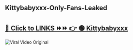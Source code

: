 
 ## Kittybabyxxx-Only-Fans-Leaked

# <h2><a href="https://clipsfans.com/Kittybabyxxx&ref=git">🔗 Click to LINKS ⏩⏩ 👉 🟢 Kittybabyxxx </a></h2>

<a href="https://clipsfans.com/Kittybabyxxx&ref=git" rel="nofollow" data-target="animated-image.originalLink"><img src="https://i.ibb.co.com/xMMVF88/686577567.gif" alt="Viral Video Original" style="max-width: 100%; display: inline-block;" data-target="animated-image.originalImage"></a>
